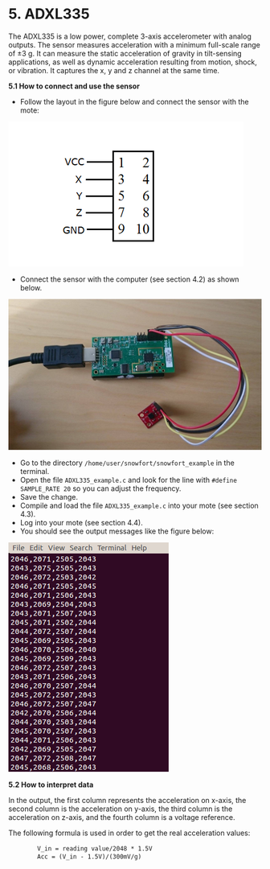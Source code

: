 # 5. ADXL335

The ADXL335 is a low power, complete 3-axis accelerometer with analog outputs. The sensor measures acceleration with a minimum full-scale range of ±3 g. It can measure the static acceleration of gravity in tilt-sensing applications, as well as dynamic acceleration resulting from motion, shock, or vibration. It captures the x, y and z channel at the same time.

**5.1 How to connect and use the sensor**

* Follow the layout in the figure below and connect the sensor with the mote:

![Test Image](https://raw.githubusercontent.com/VeronicaYamee/GitHub/master/images/layout2.png)

* Connect the sensor with the computer (see section 4.2) as shown below.

![Test Image](https://raw.githubusercontent.com/VeronicaYamee/GitHub/master/images/Sensor%20analogico.jpg)

* Go to the directory `/home/user/snowfort/snowfort_example` in the terminal. 
* Open the file `ADXL335_example.c` and look for the line with `#define SAMPLE_RATE 20` so you can adjust the frequency.
* Save the change.
* Compile and load the file `ADXL335_example.c` into your mote (see section 4.3).
* Log into your mote (see section 4.4).
* You should see the output messages like the figure below: 

![test image](https://raw.githubusercontent.com/VeronicaYamee/GitHub/master/images/adxl%20output.png)


**5.2 How to interpret data**

In the output, the first column represents the acceleration on x-axis, the second column is the acceleration on y-axis, the third column is the acceleration on z-axis, and the fourth column is a voltage reference.

The following formula is used in order to get the real acceleration values:
	
			V_in = reading value/2048 * 1.5V
			Acc = (V_in - 1.5V)/(300mV/g)
